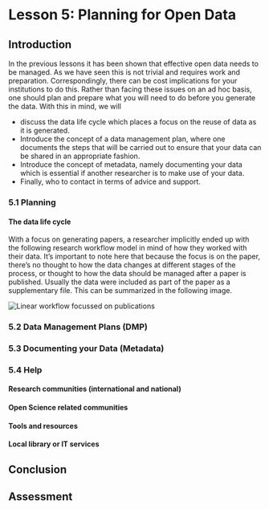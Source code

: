 # Lesson 5: Planning for Open Data

## Introduction
In the previous lessons it has been shown that effective open data needs to be managed. As we have seen this is not trivial and requires work and preparation. Correspondingly, there can be cost implications for your institutions to do this. Rather than facing these issues on an ad hoc basis, one should plan and prepare what you will need to do before you generate the data. With this in mind, we will 

* discuss the data life cycle which places a focus on the reuse of data as it is generated.
* Introduce the concept of a data management plan, where one documents the steps that will be carried out to ensure that your data can be shared in an appropriate fashion.
* Introduce the concept of metadata, namely documenting your data which is essential if another researcher is to make use of your data.
* Finally, who to contact in terms of advice and support. 
### 5.1 Planning
#### The data life cycle
With a focus on generating papers, a researcher implicitly ended up with the following research workflow model in mind of how they worked with their data.
It’s important to note here that because the focus is on the paper, there’s no thought to how the data changes at different stages of the process, or thought to how the data should be managed after a paper is published. Usually the data were included as part of the paper as a supplementary file. 
This can be summarized in the following image.

![Linear workflow focussed on publications](https://github.com/learnopenscience/TOPS-OC2-data/blob/cf79eea6431dc6c7beadefab545507eef7ea62d5/lessons/Figure5.1.png "Figure 5.1 Linear workflow model")
### 5.2 Data Management Plans (DMP)
### 5.3 Documenting your Data (Metadata)
### 5.4 Help
#### Research communities (international and national)
#### Open Science related communities
#### Tools and resources
#### Local library or IT services
## Conclusion
## Assessment
